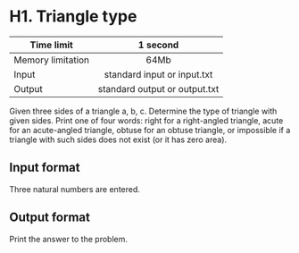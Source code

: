 # H1. Triangle type

| Time limit     | 1 second           |
| ------------- |:-------------:|
|  Memory limitation   | 64Mb| 
| Input  | standard input or input.txt | 
| Output | standard output or output.txt | 

Given three sides of a triangle a, b, c. Determine the type of triangle with given sides. Print one of four words: right for a right-angled triangle, acute for an acute-angled triangle, obtuse for an obtuse triangle, or impossible if a triangle with such sides does not exist (or it has zero area).

## **Input format**


Three natural numbers are entered.

## **Output format**

Print the answer to the problem.
